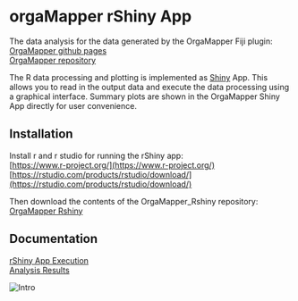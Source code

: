 # orgaMapper rShiny App 
The data analysis for the data generated by the OrgaMapper Fiji plugin:<br/>
[OrgaMapper github pages](https://schmiedc.github.io/OrgaMapper/)<br/>
[OrgaMapper repository](https://github.com/schmiedc/OrgaMapper)

The R data processing and plotting is implemented as [Shiny](https://shiny.rstudio.com/) App.
This allows you to read in the output data and execute the data processing using a graphical interface.
Summary plots are shown in the OrgaMapper Shiny App directly for user convenience. 

## Installation

Install r and r studio for running the rShiny app:<br/>
[https://www.r-project.org/](https://www.r-project.org/)<br/>
[https://rstudio.com/products/rstudio/download/](https://rstudio.com/products/rstudio/download/)<br/>

Then download the contents of the OrgaMapper_Rshiny repository:
[OrgaMapper Rshiny](https://github.com/schmiedc/OrgaMapper_Rshiny/archive/main.zip)

## Documentation

[rShiny App Execution](https://schmiedc.github.io/OrgaMapper/pages/rShinyApp.html)<br/>
[Analysis Results](https://schmiedc.github.io/OrgaMapper/pages/analysisResults.html)


<img src="https://schmiedc.github.io/OrgaMapper/images/analysis/rShinyInterface2.png" alt="Intro" class="inline"/>
